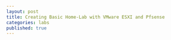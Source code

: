 ```yaml
---
layout: post
title: Creating Basic Home-Lab with VMware ESXI and Pfsense
categories: labs
published: true
---
```

